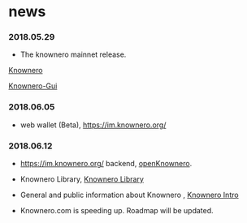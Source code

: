 # news

### 2018.05.29

- The knownero mainnet release. 

[Knownero](https://github.com/knownero/knownero)

[Knownero-Gui](https://github.com/knownero/knownero-gui)


### 2018.06.05

- web wallet (Beta), https://im.knownero.org/

### 2018.06.12

- https://im.knownero.org/ backend, [openKnownero](https://github.com/knownero/openknownero).

- Knownero Library, [Knownero Library](https://github.com/knownero/knownerophp) 

- General and public information about Knownero , [Knownero Intro](https://github.com/knownero/intro) 

- Knownero.com is speeding up. Roadmap will be updated.